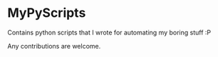 # MyPyScripts

Contains python scripts that I wrote for automating my boring stuff :P

Any contributions are welcome.
